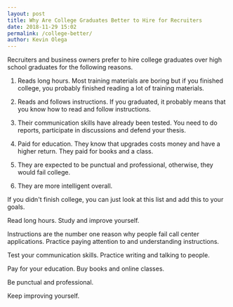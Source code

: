 ```yaml
--- 
layout: post 
title: Why Are College Graduates Better to Hire for Recruiters
date: 2018-11-29 15:02
permalink: /college-better/ 
author: Kevin Olega 
--- 
```

Recruiters and business owners prefer to hire college graduates over high school graduates for the following reasons.

1. Reads long hours. Most training materials are boring but if you finished college, you probably finished reading a lot of training materials.

2. Reads and follows instructions. If you graduated, it probably means that you know how to read and follow instructions.

3. Their communication skills have already been tested. You need to do reports, participate in discussions and defend your thesis.

4. Paid for education. They know that upgrades costs money and have a higher return. They paid for books and a class. 

5. They are expected to be punctual and professional, otherwise, they would fail college.

6. They are more intelligent overall.

If you didn't finish college, you can just look at this list and add this to your goals.

Read long hours. Study and improve yourself.

Instructions are the number one reason why people fail call center applications. Practice paying attention to and understanding instructions.

Test your communication skills. Practice writing and talking to people.

Pay for your education. Buy books and online classes.

Be punctual and professional.

Keep improving yourself.
